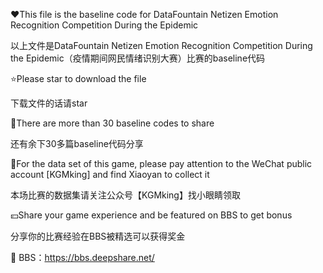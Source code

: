 ♥This file is the baseline code for DataFountain Netizen Emotion Recognition Competition During the Epidemic

以上文件是DataFountain Netizen Emotion Recognition Competition During the Epidemic（疫情期间网民情绪识别大赛）比赛的baseline代码

⭐Please star to download the file

下载文件的话请star

💯There are more than 30 baseline codes to share

还有余下30多篇baseline代码分享

🎁For the data set of this game, please pay attention to the WeChat public account [KGMking] and find Xiaoyan to collect it

本场比赛的数据集请关注公众号【KGMking】找小眼睛领取

💴Share your game experience and be featured on BBS to get bonus

分享你的比赛经验在BBS被精选可以获得奖金

📰 BBS：https://bbs.deepshare.net/
